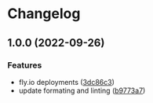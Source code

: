 # Changelog

## 1.0.0 (2022-09-26)


### Features

* fly.io deployments ([3dc86c3](https://github.com/jlrickert/solus/commit/3dc86c37af4ecb072930485be1c77e1deb25e38f))
* update formating and linting ([b9773a7](https://github.com/jlrickert/solus/commit/b9773a7cbb395e2f47772863a4daff2e2e721e0f))
